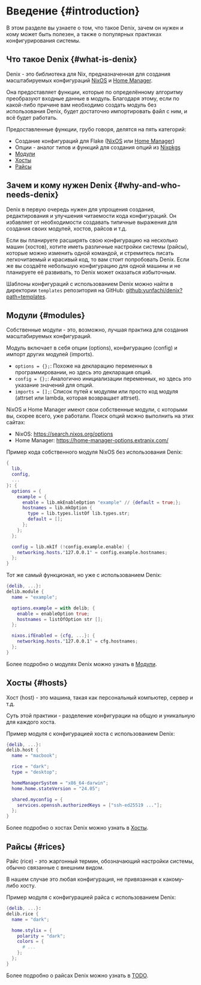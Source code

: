 # Введение {#introduction}
В этом разделе вы узнаете о том, что такое Denix, зачем он нужен и кому может быть полезен, а также о популярных практиках конфигурирования системы.

## Что такое Denix {#what-is-denix}
Denix - это библиотека для Nix, предназначенная для создания масштабируемых конфигураций [NixOS](https://nixos.org/) и [Home Manager](https://github.com/nix-community/home-manager).

Она предоставляет функции, которые по определённому алгоритму преобразуют входные данные в модуль. Благодаря этому, если по какой-либо причине вам необходимо создать модуль без использования Denix, будет достаточно импортировать файл с ним, и всё будет работать.

Предоставленные функции, грубо говоря, делятся на пять категорий:
- Создание конфигураций для Flake ([NixOS](https://nixos.org/) или [Home Manager](https://github.com/nix-community/home-manager))
- Опции - аналог типов и функций для создания опций из [Nixpkgs](https://github.com/NixOS/nixpkgs)
- [Модули](#modules)
- [Хосты](#hosts)
- [Райсы](#rices)

## Зачем и кому нужен Denix {#why-and-who-needs-denix}
Denix в первую очередь нужен для упрощения создания, редактирования и улучшения читаемости кода конфигураций. Он избавляет от необходимости создавать типичные выражения для создания своих модулей, хостов, райсов и т.д.

Если вы планируете расширять свою конфигурацию на несколько машин (хостов), хотите иметь различные настройки системы (райсы), которые можно изменить одной командой, и стремитесь писать легкочитаемый и красивый код, то вам стоит попробовать Denix. Если же вы создаёте небольшую конфигурацию для одной машины и не планируете её развивать, то Denix может оказаться избыточным.

Шаблоны конфигураций с использованием Denix можно найти в директории `templates` репозитория на GitHub: [github:yunfachi/denix?path=templates](https://github.com/yunfachi/denix/tree/master/templates).

## Модули {#modules}
Собственные модули - это, возможно, лучшая практика для создания масштабируемых конфигураций.

Модуль включает в себя опции (options), конфигурацию (config) и импорт других модулей (imports).
- `options = {};`: Похоже на декларацию переменных в программировании, но здесь это декларация опций.
- `config = {};`: Аналогично инициализации переменных, но здесь это указание значений для опций.
- `imports = [];`: Список путей к модулям или просто код модуля (attrset или lambda, которая возвращает attrset).

NixOS и Home Manager имеют свои собственные модули, с которыми вы, скорее всего, уже работали. Поиск опций можно выполнить на этих сайтах:
- NixOS: https://search.nixos.org/options
- Home Manager: https://home-manager-options.extranix.com/

Пример кода собственного модуля NixOS без использования Denix:
```nix
{
  lib,
  config,
  ...
}: {
  options = {
    example = {
      enable = lib.mkEnableOption "example" // {default = true;};
      hostnames = lib.mkOption {
        type = lib.types.listOf lib.types.str;
        default = [];
      };
    };
  };

  config = lib.mkIf (!config.example.enable) {
    networking.hosts."127.0.0.1" = config.example.hostnames;
  };
}
```
Тот же самый функционал, но уже с использованием Denix:
```nix
{delib, ...}:
delib.module {
  name = "example";

  options.example = with delib; {
    enable = enableOption true;
    hostnames = listOfOption str [];
  };

  nixos.ifEnabled = {cfg, ...}: {
    networking.hosts."127.0.0.1" = cfg.hostnames;
  };
}
```
Более подробно о модулях Denix можно узнать в [Модули](/ru/modules/introduction).

## Хосты {#hosts}
Хост (host) - это машина, такая как персональный компьютер, сервер и т.д.

Суть этой практики - разделение конфигурации на общую и уникальную для каждого хоста.

Пример модуля с конфигурацией хоста с использованием Denix:
```nix
{delib, ...}:
delib.host {
  name = "macbook";

  rice = "dark";
  type = "desktop";

  homeManagerSystem = "x86_64-darwin";
  home.home.stateVersion = "24.05";

  shared.myconfig = {
    services.openssh.authorizedKeys = ["ssh-ed25519 ..."];
  };
}
```
Более подробно о хостах Denix можно узнать в [Хосты](/Hosts).

## Райсы {#rices}
Райс (rice) - это жаргонный термин, обозначающий настройки системы, обычно связанные с внешним видом.

В нашем случае это любая конфигурация, не привязанная к какому-либо хосту.

Пример модуля с конфигурацией райса с использованием Denix:
```nix
{delib, ...}:
delib.rice {
  name = "dark";

  home.stylix = {
    polarity = "dark";
    colors = {
      # ...
    };
  };
}
```
Более подробно о райсах Denix можно узнать в [TODO](/TODO).
